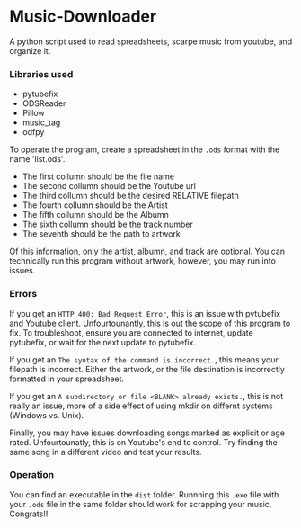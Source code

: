 # Music-Downloader
A python script used to read spreadsheets, scarpe music from youtube, and organize it. 

### Libraries used
 - pytubefix
 - ODSReader
 - Pillow
 - music_tag
 - odfpy

To operate the program, create a spreadsheet in the `.ods` format with the name 'list.ods'. 

 - The first collumn should be the file name
 - The second collumn should be the Youtube url
 - The third collumn should be the desired RELATIVE filepath
 - The fourth collumn should be the Artist
 - The fifth collumn should be the Albumn
 - The sixth collumn should be the track number
 - The seventh should be the path to artwork

Of this information, only the artist, albumn, and track are optional. You can technically run this program without artwork, however, you may run into issues.

### Errors

If you get an `HTTP 400: Bad Request Error`, this is an issue with pytubefix and Youtube client. Unfourtounantly, this is out the scope of this program to fix. To troubleshoot, ensure you are connected to internet, update pytubefix, or wait for the next update to pytubefix.

If you get an `The syntax of the command is incorrect.`, this means your filepath is incorrect. Either the artwork, or the file destination is incorrectly formatted in your spreadsheet.

If you get an `A subdirectory or file <BLANK> already exists.`, this is not really an issue, more of a side effect of using mkdir on differnt systems (Windows vs. Unix).

Finally, you may have issues downloading songs marked as explicit or age rated. Unfourtounatly, this is on Youtube's end to control. Try finding the same song in a different video and test your results.

### Operation
You can find an executable in the `dist` folder. Runnning this `.exe` file with your `.ods` file in the same folder should work for scrapping your music. Congrats!!